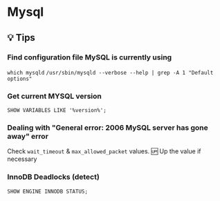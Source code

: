 # Mysql

## :bulb: Tips

### Find configuration file MySQL is currently using
`which mysqld`
`/usr/sbin/mysqld --verbose --help | grep -A 1 "Default options"`

### Get current MYSQL version
`SHOW VARIABLES LIKE '%version%';`

### Dealing with "General error: 2006 MySQL server has gone away" error
Check `wait_timeout` & `max_allowed_packet` values. :up: Up the value if necessary

### InnoDB Deadlocks (detect)
`SHOW ENGINE INNODB STATUS;`
